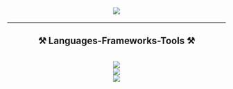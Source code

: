 <h1 align="center">
    <img src="https://readme-typing-svg.herokuapp.com/?font=Righteous&size=35&center=true&vCenter=true&width=500&height=70&duration=4000&lines=Hi+There!+👋;+I'm+Nil+Delgado+Ruiz;"/>
</h1>

<hr>

<h2 align="center">⚒️ Languages-Frameworks-Tools ⚒️</h2>

<br>

<div align="center">
    <img src="https://skillicons.dev/icons?i=bootstrap,css,html"/><br>
    <img src="https://skillicons.dev/icons?i=figma,xd,sublime,vscode"/><br>
    <img src="https://skillicons.dev/icons?i=blender,canva,ai,ps,pr"/>
</div>
